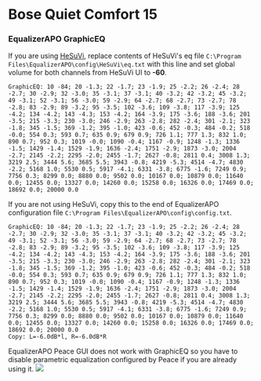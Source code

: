 # Bose Quiet Comfort 15
### EqualizerAPO GraphicEQ
If you are using [HeSuVi](https://sourceforge.net/projects/hesuvi/), replace contents of HeSuVi's eq file `C:\Program Files\EqualizerAPO\config\HeSuVi\eq.txt` with this line and set global volume for both channels from HeSuVi UI to **-60**.
```
GraphicEQ: 10 -84; 20 -1.3; 22 -1.7; 23 -1.9; 25 -2.2; 26 -2.4; 28 -2.7; 30 -2.9; 32 -3.0; 35 -3.1; 37 -3.1; 40 -3.2; 42 -3.2; 45 -3.2; 49 -3.1; 52 -3.1; 56 -3.0; 59 -2.9; 64 -2.7; 68 -2.7; 73 -2.7; 78 -2.8; 83 -2.9; 89 -3.2; 95 -3.5; 102 -3.6; 109 -3.8; 117 -3.9; 125 -4.2; 134 -4.2; 143 -4.3; 153 -4.2; 164 -3.9; 175 -3.6; 188 -3.6; 201 -3.5; 215 -3.3; 230 -3.0; 246 -2.9; 263 -2.8; 282 -2.4; 301 -2.1; 323 -1.8; 345 -1.5; 369 -1.2; 395 -1.0; 423 -0.6; 452 -0.3; 484 -0.2; 518 -0.0; 554 0.3; 593 0.7; 635 0.9; 679 0.9; 726 1.1; 777 1.3; 832 1.0; 890 0.7; 952 0.3; 1019 -0.0; 1090 -0.4; 1167 -0.9; 1248 -1.3; 1336 -1.5; 1429 -1.4; 1529 -1.9; 1636 -2.4; 1751 -2.9; 1873 -3.0; 2004 -2.7; 2145 -2.2; 2295 -2.0; 2455 -1.7; 2627 -0.8; 2811 0.4; 3008 1.3; 3219 2.5; 3444 5.6; 3685 5.5; 3943 -0.8; 4219 -5.3; 4514 -4.7; 4830 -2.2; 5168 1.0; 5530 0.5; 5917 -4.1; 6331 -3.8; 6775 -1.6; 7249 0.9; 7756 0.3; 8299 0.0; 8880 0.0; 9502 0.0; 10167 0.0; 10879 0.0; 11640 0.0; 12455 0.0; 13327 0.0; 14260 0.0; 15258 0.0; 16326 0.0; 17469 0.0; 18692 0.0; 20000 0.0
```
If you are not using HeSuVi, copy this to the end of EqualizerAPO configuration file `C:\Program Files\EqualizerAPO\config\config.txt`.
```
GraphicEQ: 10 -84; 20 -1.3; 22 -1.7; 23 -1.9; 25 -2.2; 26 -2.4; 28 -2.7; 30 -2.9; 32 -3.0; 35 -3.1; 37 -3.1; 40 -3.2; 42 -3.2; 45 -3.2; 49 -3.1; 52 -3.1; 56 -3.0; 59 -2.9; 64 -2.7; 68 -2.7; 73 -2.7; 78 -2.8; 83 -2.9; 89 -3.2; 95 -3.5; 102 -3.6; 109 -3.8; 117 -3.9; 125 -4.2; 134 -4.2; 143 -4.3; 153 -4.2; 164 -3.9; 175 -3.6; 188 -3.6; 201 -3.5; 215 -3.3; 230 -3.0; 246 -2.9; 263 -2.8; 282 -2.4; 301 -2.1; 323 -1.8; 345 -1.5; 369 -1.2; 395 -1.0; 423 -0.6; 452 -0.3; 484 -0.2; 518 -0.0; 554 0.3; 593 0.7; 635 0.9; 679 0.9; 726 1.1; 777 1.3; 832 1.0; 890 0.7; 952 0.3; 1019 -0.0; 1090 -0.4; 1167 -0.9; 1248 -1.3; 1336 -1.5; 1429 -1.4; 1529 -1.9; 1636 -2.4; 1751 -2.9; 1873 -3.0; 2004 -2.7; 2145 -2.2; 2295 -2.0; 2455 -1.7; 2627 -0.8; 2811 0.4; 3008 1.3; 3219 2.5; 3444 5.6; 3685 5.5; 3943 -0.8; 4219 -5.3; 4514 -4.7; 4830 -2.2; 5168 1.0; 5530 0.5; 5917 -4.1; 6331 -3.8; 6775 -1.6; 7249 0.9; 7756 0.3; 8299 0.0; 8880 0.0; 9502 0.0; 10167 0.0; 10879 0.0; 11640 0.0; 12455 0.0; 13327 0.0; 14260 0.0; 15258 0.0; 16326 0.0; 17469 0.0; 18692 0.0; 20000 0.0
Copy: L=-6.0dB*l, R=-6.0dB*R
```
EqualizerAPO Peace GUI does not work with GraphicEQ so you have to disable parametric equalization configured by Peace if you are already using it.
![](https://raw.githubusercontent.com/jaakkopasanen/AutoEq/master/results/SBAF-Serious/innerfidelity/onear/Bose%20Quiet%20Comfort%2015/Bose%20Quiet%20Comfort%2015.png)
